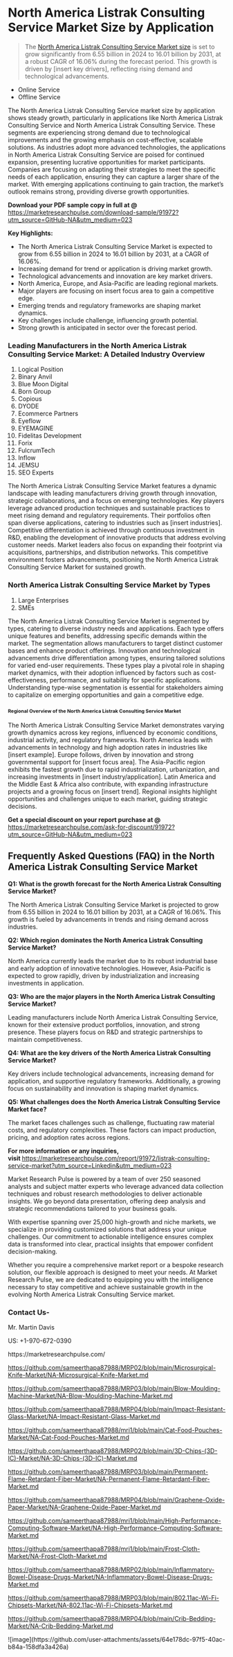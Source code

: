 <h1>North America Listrak Consulting Service Market&nbsp;Size by Application</h1><blockquote><p>The <a href="https://marketresearchpulse.com/download-sample/91972?utm_source=GitHub-NA&amp;utm_medium=023">North America Listrak Consulting Service Market size</a> is set to grow significantly from 6.55 billion in 2024 to 16.01 billion by 2031, at a robust CAGR of 16.06% during the forecast period. This growth is driven by [insert key drivers], reflecting rising demand and technological advancements.</p></blockquote><ul><li>Online Service<li> Offline Service</li></ul><p>The North America Listrak Consulting Service market size by application shows steady growth, particularly in applications like North America Listrak Consulting Service and North America Listrak Consulting Service. These segments are experiencing strong demand due to technological improvements and the growing emphasis on cost-effective, scalable solutions. As industries adopt more advanced technologies, the applications in North America Listrak Consulting Service are poised for continued expansion, presenting lucrative opportunities for market participants. Companies are focusing on adapting their strategies to meet the specific needs of each application, ensuring they can capture a larger share of the market. With emerging applications continuing to gain traction, the market’s outlook remains strong, providing diverse growth opportunities.</p><p><strong>Download your PDF sample copy in full at @ </strong><a href="https://marketresearchpulse.com/download-sample/91972?utm_source=GitHub-NA&amp;utm_medium=023">https://marketresearchpulse.com/download-sample/91972?utm_source=GitHub-NA&amp;utm_medium=023</a></p><p><strong>Key Highlights: </strong></p><ul><li>The North America Listrak Consulting Service Market is expected to grow from 6.55 billion in 2024 to 16.01 billion by 2031, at a CAGR of 16.06%.</li><li>Increasing demand for trend or application is driving market growth.</li><li>Technological advancements and innovation are key market drivers.</li><li>North America, Europe, and Asia-Pacific are leading regional markets.</li><li>Major players are focusing on insert focus area to gain a competitive edge.</li><li>Emerging trends and regulatory frameworks are shaping market dynamics.</li><li>Key challenges include challenge, influencing growth potential.</li><li>Strong growth is anticipated in sector over the forecast period.</li></ul><h3>Leading Manufacturers in the North America Listrak Consulting Service Market: A Detailed Industry Overview</h3><ol><li>Logical Position</li><li>Binary Anvil</li><li>Blue Moon Digital</li><li>Born Group</li><li>Copious</li><li>DYODE</li><li>Ecommerce Partners</li><li>Eyeflow</li><li>EYEMAGINE</li><li>Fidelitas Development</li><li>Forix</li><li>FulcrumTech</li><li>Inflow</li><li>JEMSU</li><li>SEO Experts</li></ol><div class="flex max-w-full flex-col flex-grow"><div class="min-h-8 text-message flex w-full flex-col items-end gap-2 whitespace-normal break-words [.text-message+&amp;]:mt-5" dir="auto" data-message-author-role="assistant" data-message-id="fd8432e4-4910-450d-b182-61b7bfb0a01f" data-message-model-slug="gpt-4o"><div class="flex w-full flex-col gap-1 empty:hidden first:pt-[3px]"><div class="markdown prose w-full break-words dark:prose-invert light"><p>The North America Listrak Consulting Service Market features a dynamic landscape with leading manufacturers driving growth through innovation, strategic collaborations, and a focus on emerging technologies. Key players leverage advanced production techniques and sustainable practices to meet rising demand and regulatory requirements. Their portfolios often span diverse applications, catering to industries such as [insert industries]. Competitive differentiation is achieved through continuous investment in R&amp;D, enabling the development of innovative products that address evolving customer needs. Market leaders also focus on expanding their footprint via acquisitions, partnerships, and distribution networks. This competitive environment fosters advancements, positioning the North America Listrak Consulting Service Market for sustained growth.</p></div></div></div></div><h3>North America Listrak Consulting Service Market by Types</h3><ol><li>Large Enterprises<li> SMEs</li></ol><div class="flex max-w-full flex-col flex-grow"><div class="min-h-8 text-message flex w-full flex-col items-end gap-2 whitespace-normal break-words [.text-message+&amp;]:mt-5" dir="auto" data-message-author-role="assistant" data-message-id="084470be-0bb7-4664-bddf-5156b4f41249" data-message-model-slug="gpt-4o-mini"><div class="flex w-full flex-col gap-1 empty:hidden first:pt-[3px]"><div class="markdown prose w-full break-words dark:prose-invert light"><p>The North America Listrak Consulting Service Market is segmented by types, catering to diverse industry needs and applications. Each type offers unique features and benefits, addressing specific demands within the market. The segmentation allows manufacturers to target distinct customer bases and enhance product offerings. Innovation and technological advancements drive differentiation among types, ensuring tailored solutions for varied end-user requirements. These types play a pivotal role in shaping market dynamics, with their adoption influenced by factors such as cost-effectiveness, performance, and suitability for specific applications. Understanding type-wise segmentation is essential for stakeholders aiming to capitalize on emerging opportunities and gain a competitive edge.</p></div></div></div></div><h3><span style="font-size: 11px;">Regional Overview of the North America Listrak Consulting Service Market</span></h3><div class="flex max-w-full flex-col flex-grow"><div class="min-h-8 text-message flex w-full flex-col items-end gap-2 whitespace-normal break-words [.text-message+&amp;]:mt-5" dir="auto" data-message-author-role="assistant" data-message-id="e9038762-ce64-4e30-91c9-9bd413514231" data-message-model-slug="gpt-4o-mini"><div class="flex w-full flex-col gap-1 empty:hidden first:pt-[3px]"><div class="markdown prose w-full break-words dark:prose-invert light"><p>The North America Listrak Consulting Service Market demonstrates varying growth dynamics across key regions, influenced by economic conditions, industrial activity, and regulatory frameworks. North America leads with advancements in technology and high adoption rates in industries like [insert example]. Europe follows, driven by innovation and strong governmental support for [insert focus area]. The Asia-Pacific region exhibits the fastest growth due to rapid industrialization, urbanization, and increasing investments in [insert industry/application]. Latin America and the Middle East &amp; Africa also contribute, with expanding infrastructure projects and a growing focus on [insert trend]. Regional insights highlight opportunities and challenges unique to each market, guiding strategic decisions.</p></div></div></div></div><p><strong>Get a special discount on your report purchase at @ </strong><a href="https://marketresearchpulse.com/ask-for-discount/91972?utm_source=GitHub-NA&amp;utm_medium=023">https://marketresearchpulse.com/ask-for-discount/91972?utm_source=GitHub-NA&amp;utm_medium=023</a></p><h2>Frequently Asked Questions (FAQ) in the North America Listrak Consulting Service Market</h2><p><strong>Q1: What is the growth forecast for the North America Listrak Consulting Service Market?</strong></p><p>The North America Listrak Consulting Service Market is projected to grow from 6.55 billion in 2024 to 16.01 billion by 2031, at a CAGR of 16.06%. This growth is fueled by advancements in trends and rising demand across industries.</p><p><strong>Q2: Which region dominates the North America Listrak Consulting Service Market?</strong></p><p>North America currently leads the market due to its robust industrial base and early adoption of innovative technologies. However, Asia-Pacific is expected to grow rapidly, driven by industrialization and increasing investments in application.</p><p><strong>Q3: Who are the major players in the North America Listrak Consulting Service Market?</strong></p><p>Leading manufacturers include North America Listrak Consulting Service, known for their extensive product portfolios, innovation, and strong presence. These players focus on R&amp;D and strategic partnerships to maintain competitiveness.</p><p><strong>Q4: What are the key drivers of the North America Listrak Consulting Service Market?</strong></p><p>Key drivers include technological advancements, increasing demand for application, and supportive regulatory frameworks. Additionally, a growing focus on sustainability and innovation is shaping market dynamics.</p><p><strong>Q5: What challenges does the North America Listrak Consulting Service Market face?</strong></p><p>The market faces challenges such as challenge, fluctuating raw material costs, and regulatory complexities. These factors can impact production, pricing, and adoption rates across regions.</p><p><strong>For more information or any inquiries, visit&nbsp;</strong><a href="https://marketresearchpulse.com/report/91972/listrak-consulting-service-market?utm_source=Linkedin&utm_medium=023">https://marketresearchpulse.com/report/91972/listrak-consulting-service-market?utm_source=Linkedin&utm_medium=023</a></p><p>Market Research Pulse is powered by a team of over 250 seasoned analysts and subject matter experts who leverage advanced data collection techniques and robust research methodologies to deliver actionable insights. We go beyond data presentation, offering deep analysis and strategic recommendations tailored to your business goals.</p><p>With expertise spanning over 25,000 high-growth and niche markets, we specialize in providing customized solutions that address your unique challenges. Our commitment to actionable intelligence ensures complex data is transformed into clear, practical insights that empower confident decision-making.</p><p>Whether you require a comprehensive market report or a bespoke research solution, our flexible approach is designed to meet your needs. At Market Research Pulse, we are dedicated to equipping you with the intelligence necessary to stay competitive and achieve sustainable growth in the evolving North America Listrak Consulting Service market.</p><h3><strong>Contact Us-</strong></h3><p>Mr. Martin Davis</p><p>US: +1-970-672-0390</p><p>https://marketresearchpulse.com/</p><p><a href="https://github.com/sameerthapa87988/MRP02/blob/main/Microsurgical-Knife-Market/NA-Microsurgical-Knife-Market.md">https://github.com/sameerthapa87988/MRP02/blob/main/Microsurgical-Knife-Market/NA-Microsurgical-Knife-Market.md</a></p><p><a href="https://github.com/sameerthapa87988/MRP03/blob/main/Blow-Moulding-Machine-Market/NA-Blow-Moulding-Machine-Market.md">https://github.com/sameerthapa87988/MRP03/blob/main/Blow-Moulding-Machine-Market/NA-Blow-Moulding-Machine-Market.md</a></p><p><a href="https://github.com/sameerthapa87988/MRP04/blob/main/Impact-Resistant-Glass-Market/NA-Impact-Resistant-Glass-Market.md">https://github.com/sameerthapa87988/MRP04/blob/main/Impact-Resistant-Glass-Market/NA-Impact-Resistant-Glass-Market.md</a></p><p><a href="https://github.com/sameerthapa87988/mri1/blob/main/Cat-Food-Pouches-Market/NA-Cat-Food-Pouches-Market.md">https://github.com/sameerthapa87988/mri1/blob/main/Cat-Food-Pouches-Market/NA-Cat-Food-Pouches-Market.md</a></p><p><a href="https://github.com/sameerthapa87988/MRP02/blob/main/3D-Chips-(3D-IC)-Market/NA-3D-Chips-(3D-IC)-Market.md">https://github.com/sameerthapa87988/MRP02/blob/main/3D-Chips-(3D-IC)-Market/NA-3D-Chips-(3D-IC)-Market.md</a></p><p><a href="https://github.com/sameerthapa87988/MRP03/blob/main/Permanent-Flame-Retardant-Fiber-Market/NA-Permanent-Flame-Retardant-Fiber-Market.md">https://github.com/sameerthapa87988/MRP03/blob/main/Permanent-Flame-Retardant-Fiber-Market/NA-Permanent-Flame-Retardant-Fiber-Market.md</a></p><p><a href="https://github.com/sameerthapa87988/MRP04/blob/main/Graphene-Oxide-Paper-Market/NA-Graphene-Oxide-Paper-Market.md">https://github.com/sameerthapa87988/MRP04/blob/main/Graphene-Oxide-Paper-Market/NA-Graphene-Oxide-Paper-Market.md</a></p><p><a href="https://github.com/sameerthapa87988/mri1/blob/main/High-Performance-Computing-Software-Market/NA-High-Performance-Computing-Software-Market.md">https://github.com/sameerthapa87988/mri1/blob/main/High-Performance-Computing-Software-Market/NA-High-Performance-Computing-Software-Market.md</a></p><p><a href="https://github.com/sameerthapa87988/mri1/blob/main/Frost-Cloth-Market/NA-Frost-Cloth-Market.md">https://github.com/sameerthapa87988/mri1/blob/main/Frost-Cloth-Market/NA-Frost-Cloth-Market.md</a></p><p><a href="https://github.com/sameerthapa87988/MRP02/blob/main/Inflammatory-Bowel-Disease-Drugs-Market/NA-Inflammatory-Bowel-Disease-Drugs-Market.md">https://github.com/sameerthapa87988/MRP02/blob/main/Inflammatory-Bowel-Disease-Drugs-Market/NA-Inflammatory-Bowel-Disease-Drugs-Market.md</a></p><p><a href="https://github.com/sameerthapa87988/MRP03/blob/main/802.11ac-Wi-Fi-Chipsets-Market/NA-802.11ac-Wi-Fi-Chipsets-Market.md">https://github.com/sameerthapa87988/MRP03/blob/main/802.11ac-Wi-Fi-Chipsets-Market/NA-802.11ac-Wi-Fi-Chipsets-Market.md</a></p><p><a href="https://github.com/sameerthapa87988/MRP04/blob/main/Crib-Bedding-Market/NA-Crib-Bedding-Market.md">https://github.com/sameerthapa87988/MRP04/blob/main/Crib-Bedding-Market/NA-Crib-Bedding-Market.md</a></p>
![image](https://github.com/user-attachments/assets/64e178dc-97f5-40ac-b84a-158dfa3a426a)
